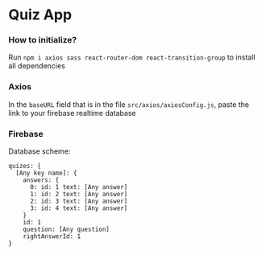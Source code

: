 # Quiz App

### How to initialize?

Run `npm i axios sass react-router-dom react-transition-group` to install all dependencies 

### Axios

In the `baseURL` field that is in the file `src/axios/axiosConfig.js`, paste the link to your firebase realtime database

### Firebase

Database scheme: 
```
quizes: {
  [Any key name]: {
    answers: {
      0: id: 1 text: [Any answer]
      1: id: 2 text: [Any answer]
      2: id: 3 text: [Any answer]
      3: id: 4 text: [Any answer]
    }
    id: 1
    question: [Any question]
    rightAnswerId: 1
}
```
